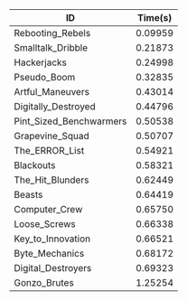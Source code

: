 |ID|Time(s)|
|-|-|
|Rebooting_Rebels|0.09959|
|Smalltalk_Dribble|0.21873|
|Hackerjacks|0.24998|
|Pseudo_Boom|0.32835|
|Artful_Maneuvers|0.43014|
|Digitally_Destroyed|0.44796|
|Pint_Sized_Benchwarmers|0.50538|
|Grapevine_Squad|0.50707|
|The_ERROR_List|0.54921|
|Blackouts|0.58321|
|The_Hit_Blunders|0.62449|
|Beasts|0.64419|
|Computer_Crew|0.65750|
|Loose_Screws|0.66338|
|Key_to_Innovation|0.66521|
|Byte_Mechanics|0.68172|
|Digital_Destroyers|0.69323|
|Gonzo_Brutes|1.25254|
